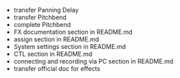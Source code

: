 + transfer Panning Delay
+ transfer Pitchbend
+ complete Pitchbend
+ FX documentation section in README.md
+ assign section in README.md
+ System settings section in README.md
+ CTL section in README.md
+ connecting and recording via PC section in README.md
+ transfer official doc for effects
